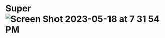 # Super![Screen Shot 2023-05-18 at 7 31 54 PM](https://github.com/gkaur354/Super/assets/82777677/a9d87956-4af6-4bbf-8a0c-96db67e002c3)

